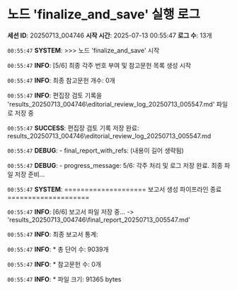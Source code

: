 # 노드 'finalize_and_save' 실행 로그

**세션 ID**: 20250713_004746
**시작 시간**: 2025-07-13 00:55:47
**로그 수**: 13개

`00:55:47` **SYSTEM**: >>> 노드 'finalize_and_save' 시작

`00:55:47` **INFO**: [5/6] 최종 각주 번호 부여 및 참고문헌 목록 생성 시작

`00:55:47` **INFO**: 최종 참고문헌 개수: 0개

`00:55:47` **INFO**: 편집장 검토 기록을 'results_20250713_004746\editorial_review_log_20250713_005547.md' 파일로 저장 중

`00:55:47` **SUCCESS**: 편집장 검토 기록 저장 완료: results_20250713_004746\editorial_review_log_20250713_005547.md

`00:55:47` **DEBUG**:   - final_report_with_refs: (내용이 길어 생략됨)

`00:55:47` **DEBUG**:   - progress_message: 5/6: 각주 처리 및 로그 저장 완료. 최종 파일 저장 준비...

`00:55:47` **SYSTEM**: ==================== 보고서 생성 파이프라인 종료 ====================

`00:55:47` **INFO**: [6/6] 보고서 파일 저장 중... -> 'results_20250713_004746\final_report_20250713_005547.md'

`00:55:47` **INFO**: 최종 보고서 통계:

`00:55:47` **INFO**:   * 총 단어 수: 9039개

`00:55:47` **INFO**:   * 참고문헌 수: 0개

`00:55:47` **INFO**:   * 파일 크기: 91365 bytes

